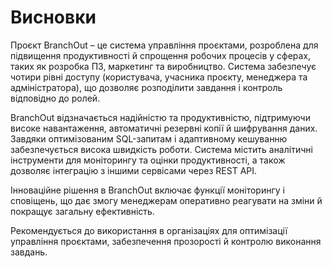 # Висновки

Проєкт BranchOut – це система управління проєктами, розроблена для підвищення продуктивності й спрощення робочих
процесів у сферах, таких як розробка ПЗ, маркетинг та виробництво. Система забезпечує чотири рівні доступу (користувача,
учасника проєкту, менеджера та адміністратора), що дозволяє розподілити завдання і контроль відповідно до ролей.

BranchOut відзначається надійністю та продуктивністю, підтримуючи високе навантаження, автоматичні резервні копії й
шифрування даних. Завдяки оптимізованим SQL-запитам і адаптивному кешуванню забезпечується висока швидкість роботи.
Система містить аналітичні інструменти для моніторингу та оцінки продуктивності, а також дозволяє інтеграцію з іншими
сервісами через REST API.

Інноваційне рішення в BranchOut включає функції моніторингу і сповіщень, що дає змогу менеджерам оперативно реагувати на
зміни й покращує загальну ефективність.

Рекомендується до використання в організаціях для оптимізації управління проєктами, забезпечення прозорості й контролю
виконання завдань.
